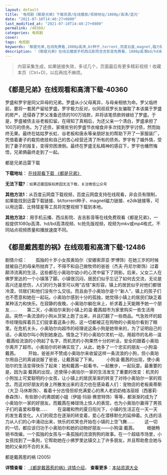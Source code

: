 ```yaml
---
layout: default
title: '电视剧《都是兄弟》下载资源/在线播放/视频地址/1080p/高清/蓝光'
date: "2021-07-10T14:40:27+0800"
last_modified_at: "2021-07-10T14:40:27+0800"
permalink: /40360/
categories: 电视剧
cover:
tags: 电视剧
keywords: '都是兄弟,在线免费看,1080p高清,bt种子,torrent,百度云盘,magnet,磁力链,迅雷下载资源'
description: '《都是兄弟》在线云播放手机西瓜影院吉吉影音免费看，1080p高清bd/hd未删减完整版和tc抢先枪版，mkv/mp4格式，附带bt/torrent种子、magnet/磁力链、百度云盘、网盘资源迅雷下载链接'
---
```


>内容采集生成，如果链接失效，多试几个，页面最后有更多精彩视频！收藏本页（Ctrl+D)，以后再找不麻烦。


## 《都是兄弟》在线观看和高清下载-40360

罗盛和罗宇是同父异母的兄弟。罗盛从小父母离异，与母亲相依为命。罗父临终前，要将一套房产留给罗盛。罗宇极力反对，伙同叔叔罗长友骗取了本该属于罗盛的房产，还侵吞了罗父准备还债的100万钱款，并将该笔债款转嫁给了罗盛。于是，罗盛被债主谷老板扣留。在得知了真相后，为还父亲一个清白，罗盛承担了100万的债务。为了还债，家境贫穷的罗盛节衣缩食并多次找到罗宇讨债，然而始终无果。最终在姑姑罗长虹、谷老板和唐永等亲朋好友的帮助下开了一家服装厂，凭借着妻子的裁剪绝技和自己的苦心经营还清了所有的债务。罗宇有了婚外情，受到了妻子的报复，变得穷困潦倒。最终在罗盛无私精神的感召下，罗宇也幡然悔悟，兄弟俩最终走到了一起。


都是兄弟迅雷下载

**下载地址**： [在线观看下载 《都是兄弟》](https://www.993dy.com//vod-detail-id-11925.html) 


**无法下载?**：`如果迅雷因版权原因无法下载，关注微信公众号 `

**其他方法1**：从百度云网盘下载视频，百度云网盘支持在线观看，非会员有限制，如果能找到迅雷下载链接、bt/torrent种子、magnet磁力链接、e2dk链接等，可以用迅雷、比特彗星等工具将完整视频下载到本地。

**其他方法2**：用手机云播、西瓜影院、吉吉影音等在线免费观看《都是兄弟》，一般提供1080p高清、hd/bd高清视频、tc抢先版视频，视频为mkv或mp4格式，不同站点视频质量和播放速度不同。


## 《都是戴茜惹的祸》在线观看和高清下载-12486

剧情介绍：　　孤独的十岁小女孩奥珀尔（安娜索菲亚·罗博饰）在她三岁的时候就被自己的母亲所抛弃了，不得不和自己做牧师的爸爸（杰夫·丹尼尔斯饰）过着颠沛流离的生活，这些都在小奥珀尔幼小的心灵中留下了阴影。后来，父女二人在佛罗里达的一个小镇落了脚。小镇很沉闷，居民们似乎忘记了如何去交流，无论是高兴还是悲伤，人们的行为甚至可以用“古怪”来形容。镇上的居民似乎对他们都很冷漠，邻居们和他们没有什么交往。而且由于小奥珀尔是个“新人”，镇上的孩子们也不愿意和她在一起玩。小奥珀尔感到十分的孤独，她觉得小镇上的居民们缺乏着某种活力和快乐。在寂静的夜晚，小奥珀尔躺在床上，祈求着上天能赐予她一个朋友…… 　　第二天，小奥珀尔来到小镇上的温·戴茜超市为家里购买一些生活用品，突然一条流浪的小狗从货架上跑了出来，并且打翻了一些商品。气急败坏的超市经理指挥着员工们捉拿着这条小狗，这一切都被正在购物的小奥珀尔看到了眼里。在危机关头，小奥珀尔向超市的经理说这条小狗是她带来的，为了证明自己的话，小奥珀尔叫小狗到她身边。情急之下的小奥珀尔灵机一动，用超市的名称--温·戴茜给流浪的小狗起了名字，而机灵的小狗果然十分的听话，安全的跟着小奥珀尔离开了超市。小奥珀尔的祈祷实现了，从此，她多了一个忠实的朋友--小狗温·戴茜。 　　开始，爸爸并不赞成小奥珀尔来收留这样一条流浪的小狗，但小奥珀尔用自己的真诚说服了爸爸，让戴茜留了下来。 　　小狗温·戴茜的出现，使小奥珀尔的生活变得快乐了起来：她和戴茜一起看书，一起散步，一起玩耍。最重要的是，因为温·戴茜的出现，还使得小奥珀尔一家的生活发生了重要的改变：机灵的小狗加上可爱聪明的小女孩，让小镇上的居民渐渐的转变了对待小奥珀尔一家的观念。而这对好朋友的身上所散发出来的活力也在感染着人们：宠物店的老板奥蒂斯（大卫·马休斯饰）、看着十分古怪但却充满爱心的黑人老奶奶格洛丽娅（西塞莉·泰森饰）、有些胆小的弗朗妮小姐（伊娃·玛丽·赛恩特饰）等等，都渐渐的成为了小奥珀尔一家的好朋友。而戴茜在棒球场上惊人的表现，也为小奥珀尔赢得了男孩子们的喜爱和尊敬…… 　　在温暖和煦的夏日阳光下，小镇的生活正在一天一天的发生着变化。人们的观念在逐渐的转变着，爱心在潜移默化的延伸着。久违的活力从人们的心中涌动出来，快乐的欢笑也开始在小镇的上空飞舞…… 　　这一切的一切，都应该归功于小奥珀尔和她的动物好朋友——小狗温·戴茜。 　　根据畅销书改编，一个孤独的女孩与一条孤独的流浪狗狗的故事。在一个超级市场里，小女孩找到了一条狗，它帮助她在小佛罗里达镇交上了许多朋友。并且帮助愈合她与她的父亲的不合的关系。


都是戴茜惹的祸 (2005)

**详情查看**： [《都是戴茜惹的祸》详情介绍](/movie/12486/)， **查看更多**：[本站资源大全](/movie/t/all/)

